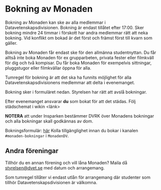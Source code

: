 # Bokning av Monaden

Bokning av Monaden kan ske av alla medlemmar i Datavetenskapsdivisionen. 
Bokning är endast tillåtet efter 17:00. Sker bokning mindre 24 timmar i förskott har andra medlemmar rätt att neka bokning.
Vid konflikt om bokad är det först och främst först till kvarn som gäller. 

Bokning av Monaden får endast ske för den allmänna studentnyttan. 
Du får alltså inte boka Monaden för ex grupparbeten, privata fester eller filmkväll för dig och två kompisar.
Du får boka Monaden för exempelvis sittningar, pluggstugor eller filmkvällar öppna för alla.

Tumregel för bokning är att det ska ha funnits möjlighet för alla Datavetenskapsdivisionens medlemmar att delta i evenemanget.

Bokning sker i formuläret nedan. Styrelsen har rätt att avslå bokningar.

Efter evenemanget ansvarar __du__ som bokat för att det städas. Följ städschemat i wikin <länk>


**NOTERA** att under Insparken bestämmer DVRK över Monadens bokningar och alla bokningar skall godkännas av dom.

Bokningsformulär: [här](https://forms.gle/u7m5iTYhLqtQbNhe6)
Kolla tillgänglighet innan du bokar i kanalen `#monaden-bokningar` i `MonadenDV`.

## Andra föreningar

Tillhör du en annan förening och vill låna Monaden? Maila då [styrelsen@dvet.se](styrelsen@dvet.se) med datum och arrangemang.

Som tumregel tillåter vi endast utlån för arrangemang där studenter som tillhör Datavetenskapsdivisionen är välkomna.
